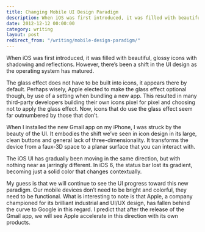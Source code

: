 ```yaml
---
title: Changing Mobile UI Design Paradigm
description: When iOS was first introduced, it was filled with beautiful, glossy icons with shadowing and reflections. However, there’s been a shift in the UI design as the operating system has matured.
date: 2012-12-12 00:00:00
category: writing
layout: post
redirect_from: "/writing/mobile-design-paradigm/"
---
```


When iOS was first introduced, it was filled with beautiful, glossy icons with shadowing and reflections. However, there’s been a shift in the UI design as the operating system has matured.

<!--more-->

The glass effect does not have to be built into icons, it appears there by default. Perhaps wisely, Apple elected to make the glass effect optional though, by use of a setting when bundling a new app. This resulted in many third-party developers building their own icons pixel for pixel and choosing not to apply the glass effect. Now, icons that do use the glass effect seem far outnumbered by those that don’t.

When I installed the new Gmail app on my iPhone, I was struck by the beauty of the UI. It embodies the shift we’ve seen in icon design in its large, clean buttons and general lack of three-dimensionality. It transforms the device from a faux-3D space to a planar surface that you can interact with.

The iOS UI has gradually been moving in the same direction, but with nothing near as jarringly different. In iOS 6, the status bar lost its gradient, becoming just a solid color that changes contextually.

My guess is that we will continue to see the UI progress toward this new paradigm. Our mobile devices don’t need to be bright and colorful, they need to be functional. What is interesting to note is that Apple, a company championed for its brilliant industrial and UI/UX design, has fallen behind the curve to Google in this regard. I predict that after the release of the Gmail app, we will see Apple accelerate in this direction with its own products.
